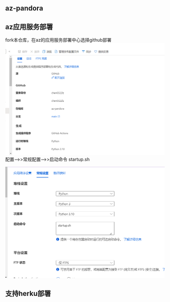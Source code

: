 ## az-pandora
## az应用服务部署
fork本仓库，在az的应用服务部署中心选择github部署
![img.png](img.png)
配置-->>常规配置——>>启动命令 startup.sh

![img_1.png](img_1.png)


## 支持herku部署

